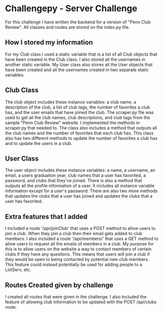 # Challengepy - Server Challenge

For this challenge I have written the backend for a version of "Penn Club Review". All classes and routes are stored on the index.py file.

## How I stored my information

For my Club class I used a static variable that is a list of all Club objects that have been created in the Club class. I also stored all the usernames in another static variable. My User class also stores all the User objects that have been created and all the usernames created in two separate static variables.

## Club Class
The club object includes these instance variables: a club name, a description of the club, a list of club tags, the number of favorites a club has, and the user emails that have joined the club. The scraper.py file was used to get all the club names, club descriptions, and club tags from the sample "Penn Club Review" website. I implemented the methods in scraper.py that needed to. The class also includes a method that outputs all the club names and the number of favorites that each club has. This class also has two different methods to update the number of favorites a club has and to update the users in a club.

## User Class
The user object includes these instance variables: a name, a username, an email, a users graduation year, club names that a user has favorited, a password, and clubs that they've joined. There is also a method that outputs all the profile information of a user. It includes all instance variable information except for a user's password. There are also two more methods that updates the clubs that a user has joined and updates the clubs that a user has favorited.

## Extra features that I added
I included a route '/api/joinClub' that uses a POST method to allow users to join a club. When they join a club then their email gets added to club members. I also included a route '/api/members/<club>' that uses a GET method to allow users to request all the emails of members in a club. My purpose for this is to allow users on the website a way to contact members of certain clubs if they have any questions. This means that users will join a club if they would be open to being contacted by potential new club members. This feature could instead potentially be used for adding people to a ListServ, etc. 
  
## Routes Created given by challenge
I created all routes that were given in the challenge. I also included the feature of allowing club information to be updated with the POST /api/clubs route.
